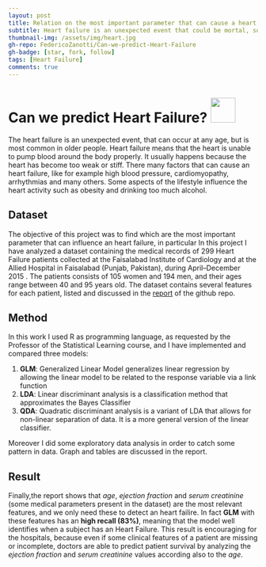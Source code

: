 ```yaml
---
layout: post
title: Relation on the most important parameter that can cause a heart failure
subtitle: Heart failure is an unexpected event that could be mortal, so it is very imporant to understand what are the parameters that influence it. In this report I have analyzed some possible vital signs to monitor in order to predict an heart failure
thumbnail-img: /assets/img/heart.jpg
gh-repo: FedericoZanotti/Can-we-predict-Heart-Failure
gh-badge: [star, fork, follow]
tags: [Heart Failure]
comments: true
---
```


# Can we predict Heart Failure? [<img src="https://logos-world.net/wp-content/uploads/2020/11/GitHub-Logo.png" width=50/>](https://github.com/FedericoZanotti/Can-we-predict-Heart-Failure.git)

The heart failure is an unexpected event, that can occur at any age, but is most common in older people. 
Heart failure means that the heart is unable to pump blood around the body properly. It usually happens because the heart has become too weak or stiff.
There many factors that can cause an heart failure, like for example high blood pressure, cardiomyopathy, arrhythmias and many others. Some aspects of the lifestyle influence
the heart activity such as obesity and drinking too much alcohol.

## Dataset

The objective of this project was to find which are the most important parameter that can influence an heart failure, in particular
In this project I have analyzed a dataset containing the medical records of 299 Heart Failure patients collected at the
Faisalabad Institute of Cardiology and at the Allied Hospital in Faisalabad (Punjab, Pakistan), during
April–December 2015 . The patients consists of 105 women and 194 men, and their ages range between 40
and 95 years old. 
The dataset contains several features for each patient, listed and discussed in the [report](https://github.com/FedericoZanotti/Can-we-predict-Heart-Failure/blob/main/Zanotti_Federico_Report.pdf) 
of the github repo.

## Method

In this work I used R as programming language, as requested by the Professor of the Statistical Learning course, and I have implemented and compared three models:
1. **GLM**: Generalized Linear Model generalizes linear regression by allowing the linear model to be related to the response variable via a link function
2. **LDA**: Linear discriminant analysis is a classification method that approximates the Bayes Classifier
3. **QDA**: Quadratic discriminant analysis is a variant of LDA that allows for non-linear separation of data. It is a more general version of the linear classifier.

Moreover I did some exploratory data analysis in order to catch some pattern in data. Graph and tables are discussed in the report.

## Result

Finally,the report shows that _age_, _ejection fraction_ and
_serum creatinine_ (some medical parameters present in the dataset) are the most relevant features, and we only need these to detect an heart failire. 
In fact **GLM** with these features has an **high recall (83%)**, meaning that the model well identifies when a subject has an Heart Failure. 
This result is encouraging for the hospitals, because even if some clinical features of a patient are missing or incomplete, doctors are able to predict 
patient survival by analyzing the _ejection fraction_ and _serum creatinine_ values according also to the _age_. 




